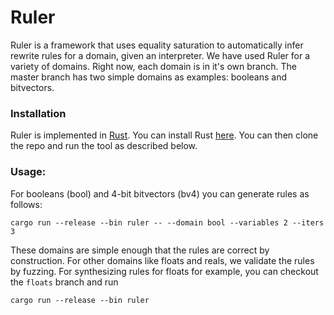 # Ruler

Ruler is a framework that uses equality saturation
 to automatically infer rewrite rules for a domain, given an interpreter.
We have used Ruler for a variety of domains.
Right now, each domain is in it's own branch.
The master branch has two simple domains
as examples: booleans and bitvectors.

### Installation
Ruler is implemented in [Rust](rust-lang.org/).
You can install Rust [here](https://www.rust-lang.org/tools/install).
You can then clone the repo and run the tool as described below.

### Usage:
For booleans (bool) and 4-bit bitvectors (bv4) you can generate rules as follows:

```cargo run --release --bin ruler -- --domain bool --variables 2 --iters 3```

These domains are simple enough that the rules are correct by construction.
For other domains like floats and reals, we validate the rules by fuzzing.
For synthesizing rules for floats for example,
you can checkout the `floats` branch and run

```cargo run --release --bin ruler```
